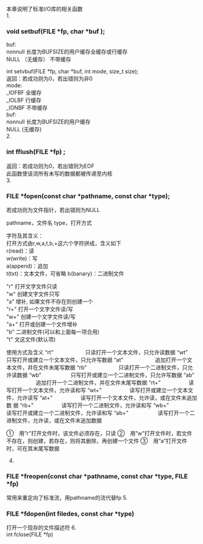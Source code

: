 本章说明了标准I/O库的相关函数  
1.    
### void setbuf(FILE *fp, char *buf );  
buf:  
nonnull 长度为BUFSIZE的用户缓存全缓存或行缓存  
NULL （无缓存） 不带缓存  

int setvbuf(FILE *fp, char *buf, int mode, size_t size);  
返回：若成功则为0，若出错则为非0  
mode:  
_IOFBF 全缓存  
_IOLBF 行缓存  
_IONBF 不带缓存  
buf:  
nonnull 长度为BUFSIZE的用户缓存  
NULL (无缓存)  
2.  
### int fflush(FILE *fp) ;
返回：若成功则为0，若出错则为EOF  
此函数使该流所有未写的数据都被传递至内核  
3.  
### FILE *fopen(const char *pathname, const char *type);
若成功则为文件指针，若出错则为NULL

pathname，文件名
type，打开方式

字符及其含义：  
打开方式由r,w,a,t,b,+这六个字符拼成，含义如下  
r(read)：读  
w(write)：写  
a(append)：追加  
t(txt)：文本文件，可省略
b(banary)：二进制文件

"r"            打开文字文件只读          
"w"           创建文字文件只写         
"a"           增补, 如果文件不存在则创建一个     
"r+"          打开一个文字文件读/写        
"w+"         创建一个文字文件读/写          
"a+"         打开或创建一个文件增补          
"b"           二进制文件(可以和上面每一项合用)          
"t"           文这文件(默认项)  

使用方式及含义
“rt”　　　　　　只读打开一个文本文件，只允许读数据 
“wt”　　　　　　只写打开或建立一个文本文件，只允许写数据
“at”　　　　　　追加打开一个文本文件，并在文件末尾写数据
“rb”　　　　　　只读打开一个二进制文件，只允许读数据
“wb”　　　　 　  只写打开或建立一个二进制文件，只允许写数据
“ab” 　　　　 　 追加打开一个二进制文件，并在文件末尾写数据
“rt+”　　　　　  读写打开一个文本文件，允许读和写
“wt+”　　　　　 读写打开或建立一个文本文件，允许读写
“at+”　　　　　  读写打开一个文本文件，允许读，或在文件末追加数 据
“rb+”　　　　　  读写打开一个二进制文件，允许读和写 
“wb+”　　　　　 读写打开或建立一个二进制文件，允许读和写
“ab+” 　　　　 　读写打开一个二进制文件，允许读，或在文件末追加数据

①　用”r”打开文件时，该文件必须存在，只读
②　用”w”打开文件时，若文件不存在，则创建，若存在，则将其删除，再创建一个文件
③　用”a”打开文件时，可在其末尾写数据

4.
### FILE *freopen(const char *pathname, const char *type, FILE *fp)
常用来重定向了标准流，用pathname的流代替fp
5.  
### FILE *fdopen(int filedes, const char *type)
打开一个现存的文件描述符
6.  
int fclose(FILE *fp)

